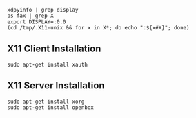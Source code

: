```shell
xdpyinfo | grep display
ps fax | grep X
export DISPLAY=:0.0
(cd /tmp/.X11-unix && for x in X*; do echo ":${x#X}"; done)
```

## X11 Client Installation

```shell
sudo apt-get install xauth
```
## X11 Server Installation

```shell
sudo apt-get install xorg
sudo apt-get install openbox
```
